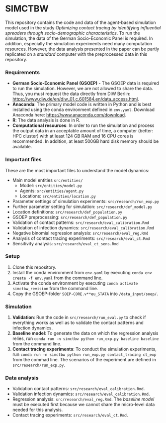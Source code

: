 # SIMCTBW

This repository contains the code and data of the agent-based simulation model used in the study *Optimizing contact tracing by identifying influential spreaders through socio-demographic characteristics*. To run the simulation, the data of the German Socio-Economic Panel is required. In addition, especially the simulation experiments need many computation resources. However, the data analysis presented in the paper can be partly replicated on a *standard* computer with the preprocessed data in this repository.

### Requirements
- **German Socio-Economic Panel (GSOEP)** - The GSOEP data is required to run the simulation. However, we are not allowed to share the data. Thus, you must request the data directly from DIW Berlin: https://www.diw.de/en/diw_01.c.601584.en/data_access.html.
- **Anaconda**: The primary model code is written in Python and is best installed using the conda environment defined in `env.yaml`. Download Anaconda here: https://www.anaconda.com/download.
- **R**: The data analysis is done in R.
- **Computational resources**: In order to run the simulation and process the output data in an acceptable amount of time, a computer (better: HPC cluster) with at least 124 GB RAM and 16 CPU cores is recommended. In addition, at least 500GB hard disk memory should be available.

### Important files
These are the most important files to understand the model dynamics:
- Main model entities `src/entities/`
    - Model: `src/entities/model.py`
    - Agents: `src/entities/agent.py`
    - Locations: `src/entities/location.py`
- Parameter settings of simulation experiments: `src/research/run_exp.py`
- Further parameter setting for simulation: `src/research/def_model.py`
- Location definitions: `src/research/def_population.py`
- GSOEP preprocessing: `src/research/def_population.py`
- Validation of contact patterns: `src/research/eval_calibration.Rmd`
- Validation of infection dynamics: `src/research/eval_calibration.Rmd`
- Negative binomial regression analysis: `src/research/eval_reg.Rmd`
- Analysis of contact tracing experiments: `src/research/eval_ct.Rmd`
- Sensitivity analysis: `src/research/eval_ct_sens.Rmd`

### Setup
1. Clone this repository.
2. Install the conda environment from `env.yaml` by executing `conda env create -f env.yaml` from the command line.
3. Activate the conda environment by executing `conda activate simctbw_revision` from the command line.
4. Copy the GSOEP-folder `SOEP-CORE.v**eu_STATA` into `/data_input/soep/`.

### Simulation
1. **Validation**: Run the code in `src/research/run_eval.py` to check if everything works as well as to validate the contact patterns and infection dynamics.
2. **Baseline model**: To generate the data on which the regression analysis relies, run `conda run -n simctbw python run_exp.py baseline baseline` from the command line.
3. **Contact tracing experiments**: To conduct the simulation experiments, run `conda run -n simctbw python run_exp.py contact_tracing ct_exp` from the commad line. The scenarios of the experiment are defined in `src/research/run_exp.py`.

### Data analysis
- Validation contact patterns: `src/research/eval_calibration.Rmd`.
- Validation infection dynamics: `src/research/eval_calibration.Rmd`.
- Regression analysis: `src/research/eval_reg.Rmd`. The *baseline model* must be executed first because we cannot share the micro-level data needed for this analysis.
- Contact tracing experiments: `src/research/eval_ct.Rmd`.
